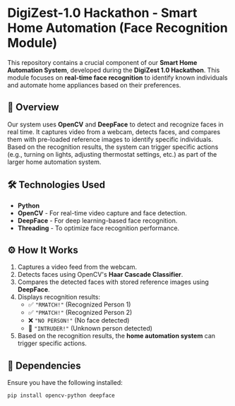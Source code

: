 # DigiZest-1.0 Hackathon - Smart Home Automation (Face Recognition Module)

This repository contains a crucial component of our **Smart Home Automation System**, developed during the **DigiZest 1.0 Hackathon**. This module focuses on **real-time face recognition** to identify known individuals and automate home appliances based on their preferences.

## 🚀 Overview

Our system uses **OpenCV** and **DeepFace** to detect and recognize faces in real time. It captures video from a webcam, detects faces, and compares them with pre-loaded reference images to identify specific individuals. Based on the recognition results, the system can trigger specific actions (e.g., turning on lights, adjusting thermostat settings, etc.) as part of the larger home automation system.

## 🛠️ Technologies Used
- **Python**
- **OpenCV** - For real-time video capture and face detection.
- **DeepFace** - For deep learning-based face recognition.
- **Threading** - To optimize face recognition performance.

## ⚙️ How It Works
1. Captures a video feed from the webcam.
2. Detects faces using OpenCV's **Haar Cascade Classifier**.
3. Compares the detected faces with stored reference images using **DeepFace**.
4. Displays recognition results:
   - ✅ `"RMATCH!"` (Recognized Person 1)
   - ✅ `"PMATCH!"` (Recognized Person 2)
   - ❌ `"NO PERSON!"` (No face detected)
   - 🚨 `"INTRUDER!"` (Unknown person detected)
5. Based on the recognition results, the **home automation system** can trigger specific actions.

## 📌 Dependencies
Ensure you have the following installed:
```bash
pip install opencv-python deepface
